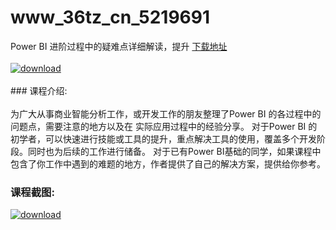 # www_36tz_cn_5219691
Power BI 进阶过程中的疑难点详细解读，提升
[下载地址](http://www.36tz.cn/article/5219691 "下载地址")
<br/></br>[![download](http://36tz.cn/muke_img/2021_04_1-78-300x167.png "下载地址")](http://www.36tz.cn/article/5219691 "下载地址")
<br/></br>### 课程介绍:<br/></br>为广大从事商业智能分析工作，或开发工作的朋友整理了Power BI 的各过程中的问题点，需要注意的地方以及在 实际应用过程中的经验分享。
对于Power BI 的初学者，可以快速进行技能或工具的提升，重点解决工具的使用，覆盖多个开发阶段。同时也为后续的工作进行储备。
对于已有Power BI基础的同学，如果课程中包含了你工作中遇到的难题的地方，作者提供了自己的解决方案，提供给你参考。

### 课程截图:
[![download](http://36tz.cn/muke_img/2021_04_2-86.png "下载地址")](http://www.36tz.cn/article/5219691 "下载地址")
